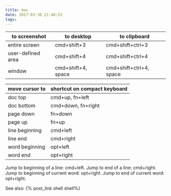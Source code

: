 ```yaml
---
title: mac
date: 2017-03-30 21:40:53
tags:
---
```

| to screenshot     | to desktop         | to clipboard            |
|-------------------|--------------------|-------------------------|
| entire screen     | cmd+shift+3        | cmd+shift+ctrl+3        |
| user-defined area | cmd+shift+4        | cmd+shift+ctrl+4        |
| window            | cmd+shift+4, space | cmd+shift+ctrl+4, space |

| move cursor to | shortcut on compact keyboard |
|----------------|------------------------------|
| doc top        | cmd+up, fn+left              |
| doc bottom     | cmd+down, fn+right           |
| page down      | fn+down                      |
| page up        | fn+up                        |
| line beginning | cmd+left                     |
| line end       | cmd+right                    |
| word beginning | opt+left                     |
| word end       | opt+right                    |

Jump to beginning of a line: cmd+left. 
Jump to end of a line: cmd+right.
Jump to beginning of current word: opt+right.
Jump to end of current word: opt+right.

See also: {% post_link shell shell%}
